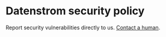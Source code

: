 # Datenstrom security policy

Report security vulnerabilities directly to us. [Contact a human](https://datenstrom.se/contact/).
